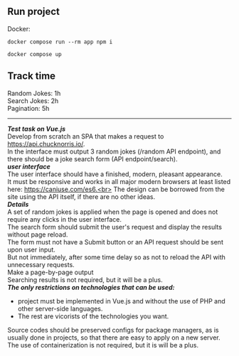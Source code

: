 ## Run project 

Docker:

```docker compose run --rm app npm i```

```docker compose up```

## Track time

Random Jokes: 1h<br>
Search Jokes: 2h<br>
Pagination: 5h

___

***Test task on Vue.js***<br>
Develop from scratch an SPA that makes a request to https://api.chucknorris.io/. <br>
In the interface must output 3 random jokes (/random API endpoint), and there should be a joke search form (API endpoint/search).<br>
***user interface***<br>
The user interface should have a finished, modern, pleasant appearance.<br> 
It must be responsive and works in all major modern browsers at least listed here: https://caniuse.com/es6.<br>
The design can be borrowed from the site using the API itself, if there are no other ideas.<br>
***Details***<br>
A set of random jokes is applied when the page is opened and does not require any clicks in the user interface.<br>
The search form should submit the user's request and display the results without page reload.<br> 
The form must not have a Submit button or an API request should be sent upon user input.<br> 
But not immediately, after some time delay so as not to reload the API with unnecessary requests.<br> 
Make a page-by-page output<br>
Searching results is not required, but it will be a plus.<br>
***The only restrictions on technologies that can be used:***<br> 
- project must be implemented in Vue.js and without the use of PHP and other server-side languages.<br>
- The rest are vicorists of the technologies you want. <br>

Source codes should be preserved configs for package managers, as is usually done in projects, so that there are easy to apply on a new server. <br>
The use of containerization is not required, but it is will be a plus.
